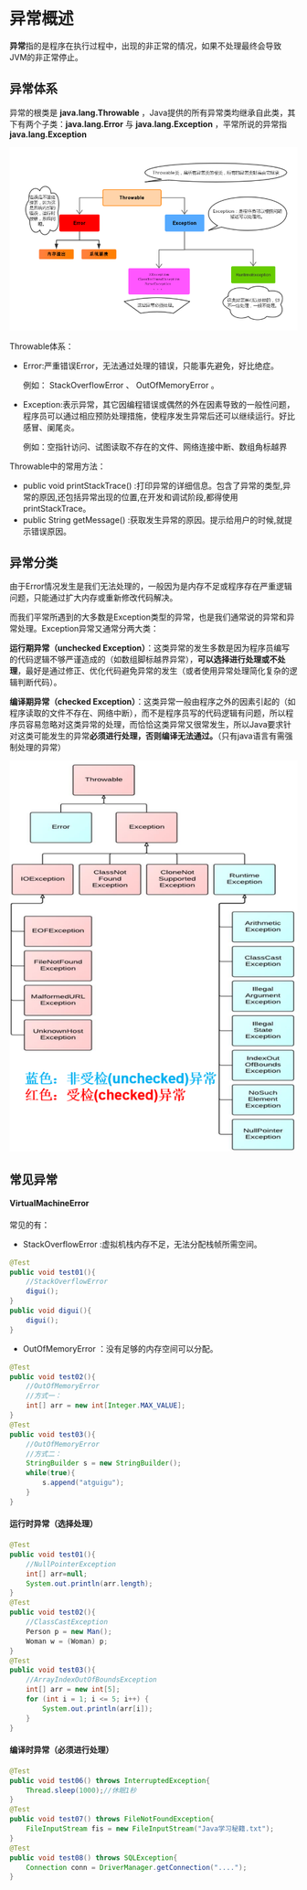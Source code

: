 # 异常概述

**异常**指的是程序在执行过程中，出现的非正常的情况，如果不处理最终会导致JVM的非正常停止。

## 异常体系

异常的根类是 **java.lang.Throwable** ，Java提供的所有异常类均继承自此类，其下有两个子类：**java.lang.Error** 与 **java.lang.Exception** ，平常所说的异常指 **java.lang.Exception**

![image.png](_images/1599476145436-777febeb-1616-41ff-9394-bf3fe0dc5f10.png)

Throwable体系：

-   Error:严重错误Error，无法通过处理的错误，只能事先避免，好比绝症。

    例如： StackOverflowError 、 OutOfMemoryError 。

-   Exception:表示异常，其它因编程错误或偶然的外在因素导致的一般性问题，程序员可以通过相应预防处理措施，使程序发生异常后还可以继续运行。好比感冒、阑尾炎。

    例如：空指针访问、试图读取不存在的文件、网络连接中断、数组角标越界

Throwable中的常用方法：

-   public void printStackTrace() :打印异常的详细信息。包含了异常的类型,异常的原因,还包括异常出现的位置,在开发和调试阶段,都得使用printStackTrace。
-   public String getMessage() :获取发生异常的原因。提示给用户的时候,就提示错误原因。 



## 异常分类 

由于Error情况发生是我们无法处理的，一般因为是内存不足或程序存在严重逻辑问题，只能通过扩大内存或重新修改代码解决。

而我们平常所遇到的大多数是Exception类型的异常，也是我们通常说的异常和异常处理。Exception异常又通常分两大类： 

**运行期异常（unchecked Exception）**：这类异常的发生多数是因为程序员编写的代码逻辑不够严谨造成的（如数组脚标越界异常），**可以选择进行处理或不处理**，最好是通过修正、优化代码避免异常的发生（或者使用异常处理简化复杂的逻辑判断代码）。

**编译期异常（checked Exception）**：这类异常一般由程序之外的因素引起的（如程序读取的文件不存在、网络中断），而不是程序员写的代码逻辑有问题，所以程序员容易忽略对这类异常的处理，而恰恰这类异常又很常发生，所以Java要求针对这类可能发生的异常**必须进行处理，否则编译无法通过。**（只有java语言有需强制处理的异常）

![image.png](_images/1599476261505-6e9e22cb-0164-4224-9572-eb270a9df673.png)



## 常见异常

#### VirtualMachineError

常见的有：

-   StackOverflowError :虚拟机栈内存不足，无法分配栈帧所需空间。

```java
@Test
public void test01(){
    //StackOverflowError
    digui();
}
public void digui(){
    digui();
}
```

-   OutOfMemoryError ：没有足够的内存空间可以分配。

```java
@Test
public void test02(){
    //OutOfMemoryError
    //方式一：
    int[] arr = new int[Integer.MAX_VALUE];
}
@Test
public void test03(){
    //OutOfMemoryError
    //方式二：
    StringBuilder s = new StringBuilder();
    while(true){
        s.append("atguigu");
    }
}
```

#### 运行时异常（选择处理）

```java
@Test
public void test01(){
    //NullPointerException
    int[] arr=null;
    System.out.println(arr.length);
}
@Test
public void test02(){
    //ClassCastException
    Person p = new Man();
    Woman w = (Woman) p;
}
@Test
public void test03(){
    //ArrayIndexOutOfBoundsException
    int[] arr = new int[5];
    for (int i = 1; i <= 5; i++) {
        System.out.println(arr[i]);
    }
}
```

#### 编译时异常（必须进行处理）

```java
@Test
public void test06() throws InterruptedException{
    Thread.sleep(1000);//休眠1秒
}
@Test
public void test07() throws FileNotFoundException{
    FileInputStream fis = new FileInputStream("Java学习秘籍.txt");
}
@Test
public void test08() throws SQLException{
    Connection conn = DriverManager.getConnection("....");
}
```